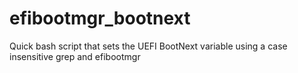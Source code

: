 # efibootmgr_bootnext
Quick bash script that sets the UEFI BootNext variable using a case insensitive grep and efibootmgr 
